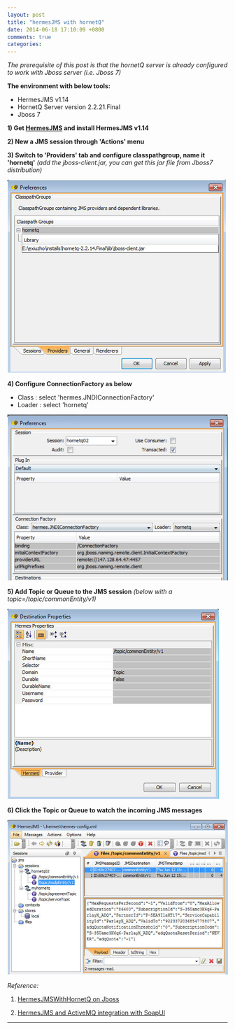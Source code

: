 ```yaml
---
layout: post
title: "hermesJMS with hornetQ"
date: 2014-06-18 17:10:09 +0800
comments: true
categories: 
---
```


*The prerequisite of this post is that the hornetQ server is already configured to work with Jboss server (i.e. Jboss 7)*

**The environment with below tools:**

   * HermesJMS v1.14
   * HornetQ Server version 2.2.21.Final
   * Jboss 7
   
**1) Get [HermesJMS](http://www.hermesjms.com "hermesjms") and install HermesJMS v1.14**

**2) New a JMS session through 'Actions' menu**

**3) Switch to 'Providers' tab and configure classpathgroup, name it 'hornetq'** *(add the jboss-client.jar, you can get this jar file from Jboss7 distribution)*

  ![hornetq](/images/hermesjms/02.jpg)

**4) Configure ConnectionFactory as below**

  * Class  : select 'hermes.JNDIConnectionFactory'  
  * Loader : select 'hornetq' 

  ![ConnectionFactory](/images/hermesjms/01.jpg)

**5) Add Topic or Queue to the JMS session** *(below with a topic=/topic/commonEntity/v1)*

  ![ConnectionFactory](/images/hermesjms/03.jpg)

**6) Click the Topic or Queue to watch the incoming JMS messages**

  ![ConnectionFactory](/images/hermesjms/05.jpg)



*Reference:*

1. [HermesJMSWithHornetQ on Jboss](https://community.jboss.org/wiki/UsingHermesJMSWithHornetQ "UsingHermesJMSWithHornetQ")

2. [HermesJMS and ActiveMQ integration with SoapUI](http://xebee.xebia.in/index.php/2014/03/16/soap-over-jms-with/)

----------

